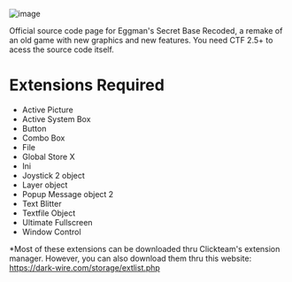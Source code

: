 ![image](https://github.com/user-attachments/assets/bed7933c-c279-4335-b8a9-ab8f71739046)

Official source code page for Eggman's Secret Base Recoded, a remake of an old game with new graphics and new features.
You need CTF 2.5+ to acess the source code itself.

# Extensions Required
- Active Picture
- Active System Box
- Button
- Combo Box
- File
- Global Store X
- Ini
- Joystick 2 object
- Layer object
- Popup Message object 2
- Text Blitter
- Textfile Object
- Ultimate Fullscreen
- Window Control

*Most of these extensions can be downloaded thru Clickteam's extension manager. However, you can also
download them thru this website: https://dark-wire.com/storage/extlist.php
